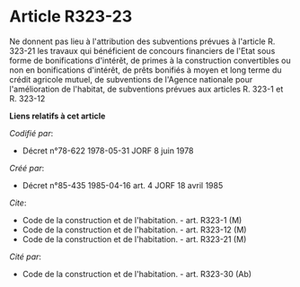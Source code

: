 # Article R323-23

Ne donnent pas lieu à l'attribution des subventions prévues à l'article R. 323-21 les travaux qui bénéficient de concours
financiers de l'Etat sous forme de bonifications d'intérêt, de primes à la construction convertibles ou non en bonifications
d'intérêt, de prêts bonifiés à moyen et long terme du crédit agricole mutuel, de subventions de l'Agence nationale pour
l'amélioration de l'habitat, de subventions prévues aux articles R. 323-1 et R. 323-12

**Liens relatifs à cet article**

_Codifié par_:

  - Décret n°78-622 1978-05-31 JORF 8 juin 1978

_Créé par_:

  - Décret n°85-435 1985-04-16 art. 4 JORF 18 avril 1985

_Cite_:

  - Code de la construction et de l'habitation. - art. R323-1 (M)
  - Code de la construction et de l'habitation. - art. R323-12 (M)
  - Code de la construction et de l'habitation. - art. R323-21 (M)

_Cité par_:

  - Code de la construction et de l'habitation. - art. R323-30 (Ab)
